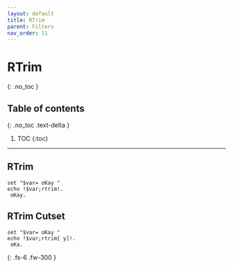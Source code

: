 ```yaml
---
layout: default
title: RTrim
parent: Filters
nav_order: 11
---
```


# RTrim
{: .no_toc }

## Table of contents
{: .no_toc .text-delta }

1. TOC
{:toc}

---

## RTrim
```batch
set "$var= oKay "
echo !$var;rtrim!.
 oKay.
```

## RTrim Cutset
```batch
set "$var= oKay "
echo !$var;rtrim[ y]!.
 oKa.
```

{: .fs-6 .fw-300 }
